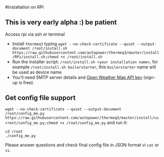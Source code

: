 #Installation on RPi
## This is very early alpha :) be patient

Access rpi via ssh or terminal
* Install `thermeq3` typing `wget --no-check-certificate --quiet --output-document /root/install.sh https://raw.githubusercontent.com/autopower/thermeq3/master/install/RPi/install.sh;chmod +x /root/install.sh`  
* Run the installer script: `/root/install.sh <your installation name>`, for example `/root/install.sh boilerstarter`, this `boilerstarter` name will be used as device name 
* You'll need SMTP server details and [Open Weather Map API key](http://openweathermap.org/appid) (sign-up is free).

## Get config file support
`wget --no-check-certificate --quiet --output-document /root/config_me.py https://raw.githubusercontent.com/autopower/thermeq3/master/install/current/config_me.py;chmod +x /root/config_me.py`
and run it:
```
cd /root
./config_me.py
```
Please answer questions and check final config file in JSON format vi `cat` or `vi`.